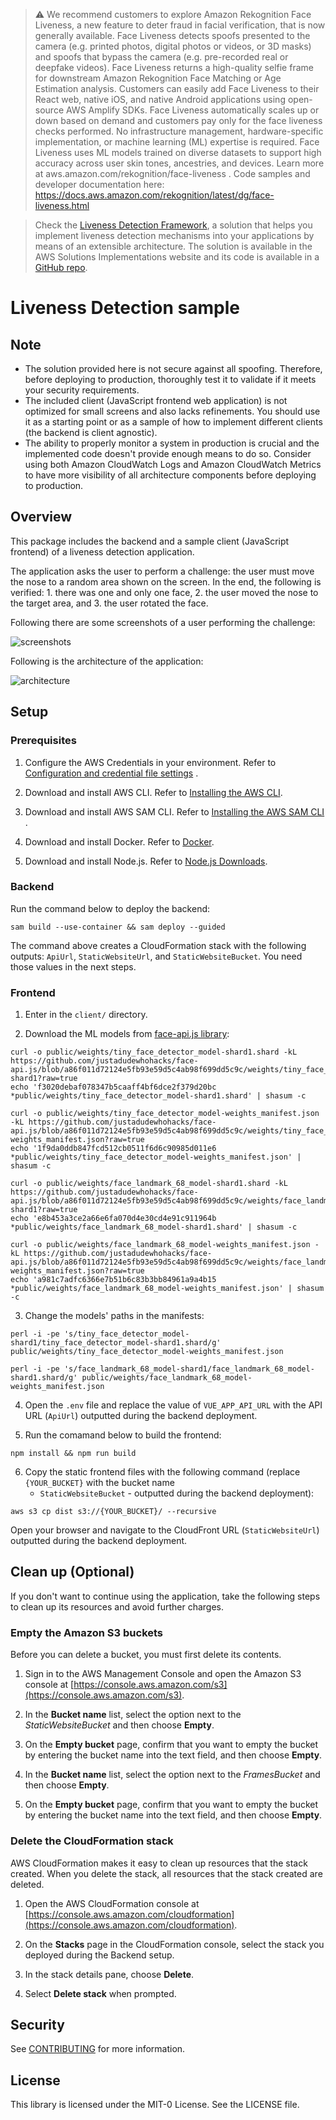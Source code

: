 > :warning:
> We recommend customers to explore Amazon Rekognition Face Liveness, a new feature to deter fraud in facial verification, that is now generally available. Face Liveness detects spoofs presented to the camera (e.g. printed photos, digital photos or videos, or 3D masks) and spoofs that bypass the camera (e.g. pre-recorded real or deepfake videos). Face Liveness returns a high-quality selfie frame for downstream Amazon Rekognition Face Matching or Age Estimation analysis. Customers can easily add Face Liveness to their React web, native iOS, and native Android applications using open-source AWS Amplify SDKs. Face Liveness automatically scales up or down based on demand and customers pay only for the face liveness checks performed. No infrastructure management, hardware-specific implementation, or machine learning (ML) expertise is required. Face Liveness uses ML models trained on diverse datasets to support high accuracy across user skin tones, ancestries, and devices. Learn more at aws.amazon.com/rekognition/face-liveness . Code samples and developer documentation here: https://docs.aws.amazon.com/rekognition/latest/dg/face-liveness.html


> Check the [Liveness Detection Framework](https://aws.amazon.com/solutions/implementations/liveness-detection-framework/), a solution that helps you implement liveness detection mechanisms into your applications by means of an extensible architecture. The solution is available in the AWS Solutions Implementations website and its code is available in a [GitHub repo](https://github.com/aws-solutions/liveness-detection-framework).

# Liveness Detection sample

## Note

* The solution provided here is not secure against all spoofing. Therefore, before deploying to production, thoroughly
  test it to validate if it meets your security requirements.
* The included client (JavaScript frontend web application) is not optimized for small screens and also lacks
  refinements. You should use it as a starting point or as a sample of how to implement different clients (the backend
  is client agnostic).
* The ability to properly monitor a system in production is crucial and the implemented code doesn't provide enough
  means to do so. Consider using both Amazon CloudWatch Logs and Amazon CloudWatch Metrics to have more visibility of
  all architecture components before deploying to production.

## Overview

This package includes the backend and a sample client (JavaScript frontend) of a liveness detection application.

The application asks the user to perform a challenge: the user must move the nose to a random area shown on the screen.
In the end, the following is verified: 1. there was one and only one face, 2. the user moved the nose to the target
area, and 3. the user rotated the face.

Following there are some screenshots of a user performing the challenge:

![screenshots](readme-assets/screenshots.png)

Following is the architecture of the application:

![architecture](readme-assets/architecture.png)

## Setup

### Prerequisites

1. Configure the AWS Credentials in your environment. Refer
   to [Configuration and credential file settings](https://docs.aws.amazon.com/cli/latest/userguide/cli-configure-files.html)
   .

2. Download and install AWS CLI. Refer
   to [Installing the AWS CLI](https://docs.aws.amazon.com/cli/latest/userguide/cli-chap-install.html).

3. Download and install AWS SAM CLI. Refer
   to [Installing the AWS SAM CLI](https://docs.aws.amazon.com/serverless-application-model/latest/developerguide/serverless-sam-cli-install.html)
   .

4. Download and install Docker. Refer to [Docker](https://www.docker.com/products/docker-desktop).

5. Download and install Node.js. Refer to [Node.js Downloads](https://nodejs.org/en/download/).

### Backend

Run the command below to deploy the backend:

```
sam build --use-container && sam deploy --guided
```

The command above creates a CloudFormation stack with the following outputs: `ApiUrl`, `StaticWebsiteUrl`,
and `StaticWebsiteBucket`. You need those values in the next steps.

### Frontend

1. Enter in the `client/` directory.

2. Download the ML models from [face-api.js library](https://github.com/justadudewhohacks/face-api.js):

 ```
 curl -o public/weights/tiny_face_detector_model-shard1.shard -kL https://github.com/justadudewhohacks/face-api.js/blob/a86f011d72124e5fb93e59d5c4ab98f699dd5c9c/weights/tiny_face_detector_model-shard1?raw=true
echo 'f3020debaf078347b5caaff4bf6dce2f379d20bc *public/weights/tiny_face_detector_model-shard1.shard' | shasum -c

curl -o public/weights/tiny_face_detector_model-weights_manifest.json -kL https://github.com/justadudewhohacks/face-api.js/blob/a86f011d72124e5fb93e59d5c4ab98f699dd5c9c/weights/tiny_face_detector_model-weights_manifest.json?raw=true
echo '1f9da0ddb847fcd512cb0511f6d6c90985d011e6 *public/weights/tiny_face_detector_model-weights_manifest.json' | shasum -c

curl -o public/weights/face_landmark_68_model-shard1.shard -kL https://github.com/justadudewhohacks/face-api.js/blob/a86f011d72124e5fb93e59d5c4ab98f699dd5c9c/weights/face_landmark_68_model-shard1?raw=true
echo 'e8b453a3ce2a66e6fa070d4e30cd4e91c911964b *public/weights/face_landmark_68_model-shard1.shard' | shasum -c

curl -o public/weights/face_landmark_68_model-weights_manifest.json -kL https://github.com/justadudewhohacks/face-api.js/blob/a86f011d72124e5fb93e59d5c4ab98f699dd5c9c/weights/face_landmark_68_model-weights_manifest.json?raw=true
echo 'a981c7adfc6366e7b51b6c83b3bb84961a9a4b15 *public/weights/face_landmark_68_model-weights_manifest.json' | shasum -c
```

3. Change the models' paths in the manifests:

 ```
 perl -i -pe 's/tiny_face_detector_model-shard1/tiny_face_detector_model-shard1.shard/g' public/weights/tiny_face_detector_model-weights_manifest.json

 perl -i -pe 's/face_landmark_68_model-shard1/face_landmark_68_model-shard1.shard/g' public/weights/face_landmark_68_model-weights_manifest.json
 ```

4. Open the `.env` file and replace the value of `VUE_APP_API_URL` with the API URL (`ApiUrl`) outputted during the
   backend deployment.

5. Run the comamand below to build the frontend:

 ```
 npm install && npm run build
 ```

6. Copy the static frontend files with the following command (replace `{YOUR_BUCKET}` with the bucket name
    - `StaticWebsiteBucket` - outputted during the backend deployment):

 ```
 aws s3 cp dist s3://{YOUR_BUCKET}/ --recursive
 ```

Open your browser and navigate to the CloudFront URL (`StaticWebsiteUrl`) outputted during the backend deployment.

## Clean up (Optional)

If you don't want to continue using the application, take the following steps to clean up its resources and avoid
further charges.

### Empty the Amazon S3 buckets

Before you can delete a bucket, you must first delete its contents.

1. Sign in to the AWS Management Console and open the Amazon S3 console
   at [https://console.aws.amazon.com/s3](https://console.aws.amazon.com/s3).

2. In the **Bucket name** list, select the option next to the *StaticWebsiteBucket* and then choose **Empty**.

3. On the **Empty bucket** page, confirm that you want to empty the bucket by entering the bucket name into the text
   field, and then choose **Empty**.

4. In the **Bucket name** list, select the option next to the *FramesBucket* and then choose **Empty**.

5. On the **Empty bucket** page, confirm that you want to empty the bucket by entering the bucket name into the text
   field, and then choose **Empty**.

### Delete the CloudFormation stack

AWS CloudFormation makes it easy to clean up resources that the stack created. When you delete the stack, all resources
that the stack created are deleted.

1. Open the AWS CloudFormation console
   at [https://console.aws.amazon.com/cloudformation](https://console.aws.amazon.com/cloudformation).

2. On the **Stacks** page in the CloudFormation console, select the stack you deployed during the Backend setup.

3. In the stack details pane, choose **Delete**.

4. Select **Delete stack** when prompted.

## Security

See [CONTRIBUTING](CONTRIBUTING.md#security-issue-notifications) for more information.

## License

This library is licensed under the MIT-0 License. See the LICENSE file.
